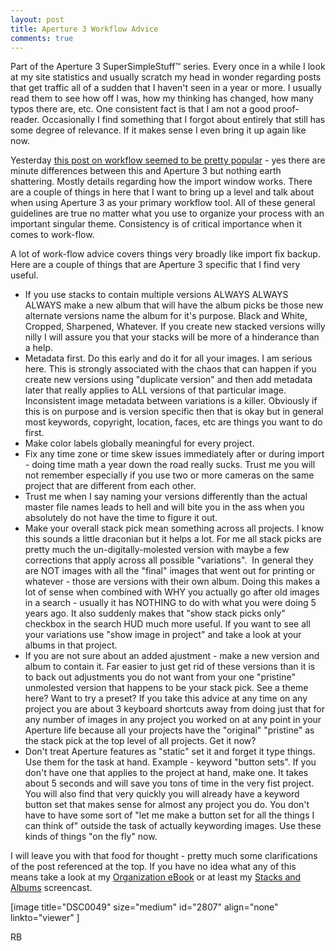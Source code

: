```yaml
---
layout: post
title: Aperture 3 Workflow Advice
comments: true
---
```

Part of the Aperture 3 SuperSimpleStuff™ series.
Every once in a while I look at my site statistics and usually scratch my head in wonder regarding posts that get traffic all of a sudden that I haven't seen in a year or more. I usually read them to see how off I was, how my thinking has changed, how many typos there are, etc. One consistent fact is that I am not a good proof-reader. Occasionally I find something that I forgot about entirely that still has some degree of relevance. If it makes sense I even bring it up again like now.

Yesterday <a href="http://photo.rwboyer.com/2008/10/28/aperture-2-quick-tip-workflow-recipie/">this post on workflow seemed to be pretty popular</a> - yes there are minute differences between this and Aperture 3 but nothing earth shattering. Mostly details regarding how the import window works. There are a couple of things in here that I want to bring up a level and talk about when using Aperture 3 as your primary workflow tool. All of these general guidelines are true no matter what you use to organize your process with an important singular theme. Consistency is of critical importance when it comes to work-flow.

A lot of work-flow advice covers things very broadly like import fix backup. Here are a couple of things that are Aperture 3 specific that I find very useful.
<ul>
	<li>If you use stacks to contain multiple versions ALWAYS ALWAYS ALWAYS make a new album that will have the album picks be those new alternate versions name the album for it's purpose. Black and White, Cropped, Sharpened, Whatever. If you create new stacked versions willy nilly I will assure you that your stacks will be more of a hinderance than a help.</li>
	<li>Metadata first. Do this early and do it for all your images. I am serious here. This is strongly associated with the chaos that can happen if you create new versions using "duplicate version" and then add metadata later that really applies to ALL versions of that particular image. Inconsistent image metadata between variations is a killer. Obviously if this is on purpose and is version specific then that is okay but in general most keywords, copyright, location, faces, etc are things you want to do first.</li>
	<li>Make color labels globally meaningful for every project.</li>
	<li>Fix any time zone or time skew issues immediately after or during import - doing time math a year down the road really sucks. Trust me you will not remember especially if you use two or more cameras on the same project that are different from each other.</li>
	<li>Trust me when I say naming your versions differently than the actual master file names leads to hell and will bite you in the ass when you absolutely do not have the time to figure it out.</li>
	<li>Make your overall stack pick mean something across all projects. I know this sounds a little draconian but it helps a lot. For me all stack picks are pretty much the un-digitally-molested version with maybe a few corrections that apply across all possible "variations".  In general they are NOT images with all the "final" images that went out for printing or whatever - those are versions with their own album. Doing this makes a lot of sense when combined with WHY you actually go after old images in a search - usually it has NOTHING to do with what you were doing 5 years ago. It also suddenly makes that "show stack picks only" checkbox in the search HUD much more useful. If you want to see all your variations use "show image in project" and take a look at your albums in that project.</li>
	<li>If you are not sure about an added ajustment - make a new version and album to contain it. Far easier to just get rid of these versions than it is to back out adjustments you do not want from your one "pristine" unmolested version that happens to be your stack pick. See a theme here? Want to try a preset? If you take this advice at any time on any project you are about 3 keyboard shortcuts away from doing just that for any number of images in any project you worked on at any point in your Aperture life because all your projects have the "original" "pristine" as the stack pick at the top level of all projects. Get it now?</li>
	<li>Don't treat Aperture features as "static" set it and forget it type things. Use them for the task at hand. Example - keyword "button sets". If you don't have one that applies to the project at hand, make one. It takes about 5 seconds and will save you tons of time in the very fist project. You will also find that very quickly you will already have a keyword button set that makes sense for almost any project you do. You don't have to have some sort of "let me make a button set for all the things I can think of" outside the task of actually keywording images. Use these kinds of things "on the fly" now.</li>
</ul>
I will leave you with that food for thought - pretty much some clarifications of the post referenced at the top. If you have no idea what any of this means take a look at my <a href="http://photo.rwboyer.com/2010/08/15/aperture-organization/">Organization eBook</a> or at least my <a href="http://photo.rwboyer.com/2010/08/25/aperture-3-stacks-and-albums/">Stacks and Albums</a> screencast.

[image title="DSC0049" size="medium" id="2807" align="none" linkto="viewer" ]

RB